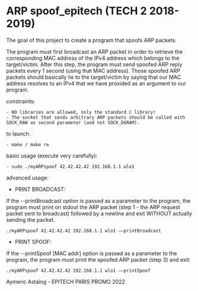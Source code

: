 # ARP spoof_epitech (TECH 2 2018-2019)

The goal of this project to create a program that spoofs ARP packets.

The program must first broadcast an ARP packet in order to retrieve the corresponding MAC address of
the IPv4 address which belongs to the target/victim. After this step, the program must send spoofed ARP
reply packets every 1 second (using that MAC address). Those spoofed ARP packets should basically lie to
the target/victim by saying that our MAC address resolves to an IPv4 that we have provided as an argument
to our program.

constraints:

    - NO libraries are allowed, only the standard C library!  
    - The socket that sends arbitrary ARP packets should be called with SOCK_RAW as second parameter (and not SOCK_DGRAM).

to launch:

    - make / make re
    
basic usage (execute very carefully):

    - sudo ./myARPspoof 42.42.42.42 192.168.1.1 wlo1
    
advanced usage:
    
- PRINT BROADCAST:

If the --printBroadcast option is passed as a parameter to the program, the program must print on stdout the ARP packet (step 1 - the ARP request packet sent to broadcast) followed by a newline and exit WITHOUT actually sending the packet. 
    
    ./myARPspoof 42.42.42.42 192.168.1.1 wlo1 ––printBroadcast
    
- PRINT SPOOF:

If the --printSpoof [MAC addr] option is passed as a parameter to the program, the program must print the
spoofed ARP packet (step 3) and exit:
    
    ./myARPspoof 42.42.42.42 192.168.1.1 wlo1 ––printSpoof
   
Aymeric Astaing - EPITECH PARIS PROMO 2022
